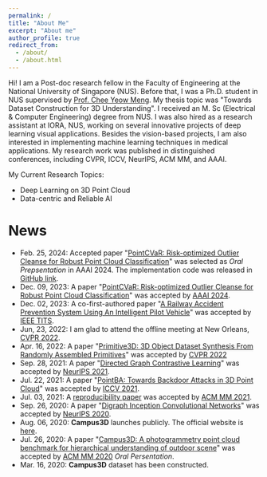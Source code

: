 ```yaml
---
permalink: /
title: "About Me"
excerpt: "About me"
author_profile: true
redirect_from: 
  - /about/
  - /about.html
---
```

Hi! I am a Post-doc research fellow in the Faculty of Engineering at the National University of Singapore (NUS). Before that, I was a Ph.D. student in NUS supervised by [Prof. Chee Yeow Meng](https://www.nus.edu.sg/about/management/chee-yeow-meng). My thesis topic was "Towards Dataset Construction for 3D Understanding". I received an M. Sc (Electrical & Computer Engineering) degree from NUS. I was also hired as a research assistant at IORA, NUS, working on several innovative projects of deep learning visual applications. Besides the vision-based projects, I am also interested in implementing machine learning techniques in medical applications. My research work was published in distinguished conferences, including CVPR, ICCV, NeurIPS, ACM MM, and AAAI.

My Current Research Topics:
* Deep Learning on 3D Point Cloud
* Data-centric and Reliable AI

# News
* Feb. 25, 2024: Accepted paper "[PointCVaR: Risk-optimized Outlier Cleanse for Robust Point Cloud Classification](https://arxiv.org/abs/2307.10875)" was selected as *Oral Prepsentation* in AAAI 2024. The implementation code was released in [GitHub link](https://github.com/shinke-li/pointcvar).
* Dec. 09, 2023: A paper "[PointCVaR: Risk-optimized Outlier Cleanse for Robust Point Cloud Classification](https://arxiv.org/abs/2307.10875)" was accepted by [AAAI 2024](https://aaai.org/aaai-conference/).
* Dec. 02, 2023: A co-first-authored paper "[A Railway Accident Prevention System Using An Intelligent Pilot Vehicle](https://ieeexplore.ieee.org/document/10337782)" was accepted by [IEEE TITS](https://ieee-itss.org/pub/t-its/).
* Jun, 23, 2022: I am glad to attend the offline meeting at New Orleans, [CVPR 2022](https://cvpr2022.thecvf.com/).
* Apr. 16, 2022: A paper "[Primitive3D: 3D Object Dataset Synthesis From Randomly Assembled Primitives](https://openaccess.thecvf.com/content/CVPR2022/html/Li_Primitive3D_3D_Object_Dataset_Synthesis_From_Randomly_Assembled_Primitives_CVPR_2022_paper.html)" was accepted by [CVPR 2022](https://cvpr2022.thecvf.com/)
* Sep. 28, 2021: A paper "[Directed Graph Contrastive Learning](https://proceedings.neurips.cc/paper/2021/hash/a3048e47310d6efaa4b1eaf55227bc92-Abstract.html)" was accepted by [NeurIPS 2021](https://nips.cc/Conferences/2021/).
* Jul. 22, 2021: A paper "[PointBA: Towards Backdoor Attacks in 3D Point Cloud](https://arxiv.org/abs/2103.16074)" was accepted by [ICCV 2021](https://iccv2021.thecvf.com/home).
* Jul. 03, 2021: A [reproducibility paper](https://github.com/Yuqing-Liao/reproduce-campus3d) was accepted by [ACM MM 2021](https://2021.acmmm.org/).
* Sep. 26, 2020: A paper "[Digraph Inception Convolutional Networks](https://proceedings.neurips.cc/paper/2020/hash/cffb6e2288a630c2a787a64ccc67097c-Abstract.html)" was accepted by [NeurIPS 2020](https://nips.cc/Conferences/2020).
* Aug. 06, 2020: **Campus3D** launches publicly. The official website is [here](https://3d.nus.app/).
* Jul. 26, 2020: A paper "[Campus3D: A photogrammetry point cloud benchmark for hierarchical understanding of outdoor scene](https://arxiv.org/abs/2008.04968)" was accepted by [ACM MM 2020](https://2020.acmmm.org/) *Oral Persentation*.
* Mar. 16, 2020: **Campus3D** dataset has been constructed.




